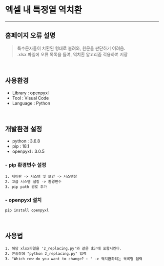 # 엑셀 내 특정열 역치환
----------------------

## 홈페이지 오류 설명
> 특수문자들이 치환된 형태로 불려와, 원문을 판단하기 어려움.  
> .xlsx 파일에 오류 목록을 들여, 역치환 알고리즘 적용하여 저장
<br/>

## 사용환경
- Library : openpyxl
- Tool : Visual Code
- Language : Python   
<br/>



## 개발환경 설정
- python : 3.6.8
- pip : 18.1
- openpyxl : 3.0.5


### - pip 환경변수 설정
```
1. 제어판 -> 시스템 및 보안 -> 시스템창
2. 고급 시스템 설정 -> 환경변수
3. pip path 경로 추가
```

### - openpyxl 설치
```
pip install openpyxl
```   
<br/>


## 사용법
```
1. 해당 xlsx파일을 '2_replacing.py'와 같은 dir에 포함시킨다.
2. 콘솔창에 "python 2_replacing.py" 입력
3. "Which row do you want to change? : " -> 역치환하려는 목록명 입력
```
